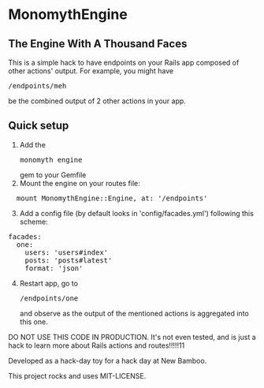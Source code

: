 MonomythEngine
==============

The Engine With A Thousand Faces
--------------------------------

This is a simple hack to have endpoints on your Rails app composed of other actions' output. For example, you might have <pre>/endpoints/meh</pre> be the combined output of 2 other actions in your app.

Quick setup
-----------

1. Add the <pre>monomyth_engine</pre> gem to your Gemfile
2. Mount the engine on your routes file:
<pre lang='ruby'>
  mount MonomythEngine::Engine, at: '/endpoints'
</pre>
3. Add a config file (by default looks in 'config/facades.yml') following this scheme:
<pre lang='yaml'>
facades:
  one:
    users: 'users#index'
    posts: 'posts#latest'
    format: 'json'
</pre>
4. Restart app, go to <pre>/endpoints/one</pre> and observe as the output of the mentioned actions is aggregated into this one.

DO NOT USE THIS CODE IN PRODUCTION. It's not even tested, and is just a hack to learn more about Rails actions and routes!!!!!11

Developed as a hack-day toy for a hack day at New Bamboo.

This project rocks and uses MIT-LICENSE.